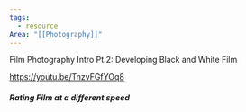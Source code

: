 ```yaml
---
tags:
  - resource
Area: "[[Photography]]"
---
```


Film Photography Intro Pt.2: Developing Black and White Film

https://youtu.be/TnzvFGfYOq8

##### Rating Film at a different speed

